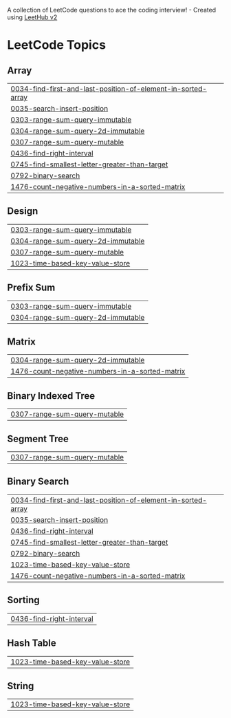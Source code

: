 A collection of LeetCode questions to ace the coding interview! - Created using [LeetHub v2](https://github.com/arunbhardwaj/LeetHub-2.0)
<!---LeetCode Topics Start-->
# LeetCode Topics
## Array
|  |
| ------- |
| [0034-find-first-and-last-position-of-element-in-sorted-array](https://github.com/HABIBARAFIQ/My-Leetcode-Solutions/tree/master/0034-find-first-and-last-position-of-element-in-sorted-array) |
| [0035-search-insert-position](https://github.com/HABIBARAFIQ/My-Leetcode-Solutions/tree/master/0035-search-insert-position) |
| [0303-range-sum-query-immutable](https://github.com/HABIBARAFIQ/My-Leetcode-Solutions/tree/master/0303-range-sum-query-immutable) |
| [0304-range-sum-query-2d-immutable](https://github.com/HABIBARAFIQ/My-Leetcode-Solutions/tree/master/0304-range-sum-query-2d-immutable) |
| [0307-range-sum-query-mutable](https://github.com/HABIBARAFIQ/My-Leetcode-Solutions/tree/master/0307-range-sum-query-mutable) |
| [0436-find-right-interval](https://github.com/HABIBARAFIQ/My-Leetcode-Solutions/tree/master/0436-find-right-interval) |
| [0745-find-smallest-letter-greater-than-target](https://github.com/HABIBARAFIQ/My-Leetcode-Solutions/tree/master/0745-find-smallest-letter-greater-than-target) |
| [0792-binary-search](https://github.com/HABIBARAFIQ/My-Leetcode-Solutions/tree/master/0792-binary-search) |
| [1476-count-negative-numbers-in-a-sorted-matrix](https://github.com/HABIBARAFIQ/My-Leetcode-Solutions/tree/master/1476-count-negative-numbers-in-a-sorted-matrix) |
## Design
|  |
| ------- |
| [0303-range-sum-query-immutable](https://github.com/HABIBARAFIQ/My-Leetcode-Solutions/tree/master/0303-range-sum-query-immutable) |
| [0304-range-sum-query-2d-immutable](https://github.com/HABIBARAFIQ/My-Leetcode-Solutions/tree/master/0304-range-sum-query-2d-immutable) |
| [0307-range-sum-query-mutable](https://github.com/HABIBARAFIQ/My-Leetcode-Solutions/tree/master/0307-range-sum-query-mutable) |
| [1023-time-based-key-value-store](https://github.com/HABIBARAFIQ/My-Leetcode-Solutions/tree/master/1023-time-based-key-value-store) |
## Prefix Sum
|  |
| ------- |
| [0303-range-sum-query-immutable](https://github.com/HABIBARAFIQ/My-Leetcode-Solutions/tree/master/0303-range-sum-query-immutable) |
| [0304-range-sum-query-2d-immutable](https://github.com/HABIBARAFIQ/My-Leetcode-Solutions/tree/master/0304-range-sum-query-2d-immutable) |
## Matrix
|  |
| ------- |
| [0304-range-sum-query-2d-immutable](https://github.com/HABIBARAFIQ/My-Leetcode-Solutions/tree/master/0304-range-sum-query-2d-immutable) |
| [1476-count-negative-numbers-in-a-sorted-matrix](https://github.com/HABIBARAFIQ/My-Leetcode-Solutions/tree/master/1476-count-negative-numbers-in-a-sorted-matrix) |
## Binary Indexed Tree
|  |
| ------- |
| [0307-range-sum-query-mutable](https://github.com/HABIBARAFIQ/My-Leetcode-Solutions/tree/master/0307-range-sum-query-mutable) |
## Segment Tree
|  |
| ------- |
| [0307-range-sum-query-mutable](https://github.com/HABIBARAFIQ/My-Leetcode-Solutions/tree/master/0307-range-sum-query-mutable) |
## Binary Search
|  |
| ------- |
| [0034-find-first-and-last-position-of-element-in-sorted-array](https://github.com/HABIBARAFIQ/My-Leetcode-Solutions/tree/master/0034-find-first-and-last-position-of-element-in-sorted-array) |
| [0035-search-insert-position](https://github.com/HABIBARAFIQ/My-Leetcode-Solutions/tree/master/0035-search-insert-position) |
| [0436-find-right-interval](https://github.com/HABIBARAFIQ/My-Leetcode-Solutions/tree/master/0436-find-right-interval) |
| [0745-find-smallest-letter-greater-than-target](https://github.com/HABIBARAFIQ/My-Leetcode-Solutions/tree/master/0745-find-smallest-letter-greater-than-target) |
| [0792-binary-search](https://github.com/HABIBARAFIQ/My-Leetcode-Solutions/tree/master/0792-binary-search) |
| [1023-time-based-key-value-store](https://github.com/HABIBARAFIQ/My-Leetcode-Solutions/tree/master/1023-time-based-key-value-store) |
| [1476-count-negative-numbers-in-a-sorted-matrix](https://github.com/HABIBARAFIQ/My-Leetcode-Solutions/tree/master/1476-count-negative-numbers-in-a-sorted-matrix) |
## Sorting
|  |
| ------- |
| [0436-find-right-interval](https://github.com/HABIBARAFIQ/My-Leetcode-Solutions/tree/master/0436-find-right-interval) |
## Hash Table
|  |
| ------- |
| [1023-time-based-key-value-store](https://github.com/HABIBARAFIQ/My-Leetcode-Solutions/tree/master/1023-time-based-key-value-store) |
## String
|  |
| ------- |
| [1023-time-based-key-value-store](https://github.com/HABIBARAFIQ/My-Leetcode-Solutions/tree/master/1023-time-based-key-value-store) |
<!---LeetCode Topics End-->